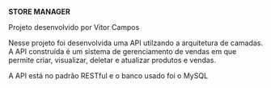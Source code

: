__STORE MANAGER__

Projeto desenvolvido por Vitor Campos

Nesse projeto foi desenvolvida uma API utilzando a arquitetura de camadas. A API construída é um sistema de gerenciamento de vendas em que permite criar, visualizar, deletar e atualizar produtos e vendas.

A API está no padrão RESTful e o banco usado foi o MySQL